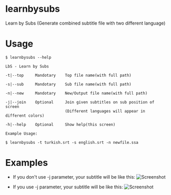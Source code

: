 learnbysubs
===========

Learn by Subs (Generate combined subtitle file with two different language)


Usage
===========
    $ learnbysubs --help
    
    LbS - Learn by Subs
    
    -t|--top     Mandotary    Top file name(with full path)
    
    -s|--sub     Mandotary    Sub file name(with full path)
    
    -n|--new     Mandotary    New/Output file name(with full path)
    
    -j|--join    Optional     Join given subtitles on sub position of screen
                              (Different languages will appear in different colors)
                              
    -h|--help    Optional     Show help(this screen)
    
    Example Usage:
    
    $ learnbysubs -t turkish.srt -s english.srt -n newfile.ssa

Examples
==========

- If you don't use -j parameter, your subtitle will be like this:
![Screenshot](https://raw.github.com/hakanzy/learnbysubs/master/docs/2.png)

- If you use -j parameter, your subtitle will be like this:
![Screenshot](https://raw.github.com/hakanzy/learnbysubs/master/docs/1.png)

